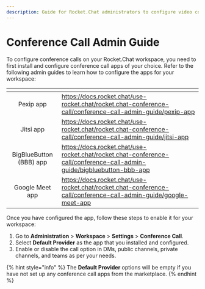 ```yaml
---
description: Guide for Rocket.Chat administrators to configure video conference
---
```


# Conference Call Admin Guide

To configure conference calls on your Rocket.Chat workspace, you need to first install and configure conference call apps of your choice. Refer to the following admin guides to learn how to configure the apps for your workspace:

<table data-card-size="large" data-view="cards"><thead><tr><th align="center"></th><th data-hidden data-card-target data-type="content-ref"></th></tr></thead><tbody><tr><td align="center">Pexip app</td><td><a href="https://docs.rocket.chat/use-rocket.chat/rocket.chat-conference-call/conference-call-admin-guide/pexip-app">https://docs.rocket.chat/use-rocket.chat/rocket.chat-conference-call/conference-call-admin-guide/pexip-app</a></td></tr><tr><td align="center">Jitsi app</td><td><a href="https://docs.rocket.chat/use-rocket.chat/rocket.chat-conference-call/conference-call-admin-guide/jitsi-app">https://docs.rocket.chat/use-rocket.chat/rocket.chat-conference-call/conference-call-admin-guide/jitsi-app</a></td></tr><tr><td align="center">BigBlueButton (BBB) app</td><td><a href="https://docs.rocket.chat/use-rocket.chat/rocket.chat-conference-call/conference-call-admin-guide/bigbluebutton-bbb-app">https://docs.rocket.chat/use-rocket.chat/rocket.chat-conference-call/conference-call-admin-guide/bigbluebutton-bbb-app</a></td></tr><tr><td align="center">Google Meet app</td><td><a href="https://docs.rocket.chat/use-rocket.chat/rocket.chat-conference-call/conference-call-admin-guide/google-meet-app">https://docs.rocket.chat/use-rocket.chat/rocket.chat-conference-call/conference-call-admin-guide/google-meet-app</a></td></tr></tbody></table>

Once you have configured the app, follow these steps to enable it for your workspace:

1. Go to **Administration** > **Workspace** > **Settings** > **Conference Call**.
2. Select **Default Provider** as the app that you installed and configured.
3. Enable or disable the call option in DMs, public channels, private channels, and teams as per your needs.

{% hint style="info" %}
The **Default Provider** options will be empty if you have not set up any conference call apps from the marketplace.
{% endhint %}
